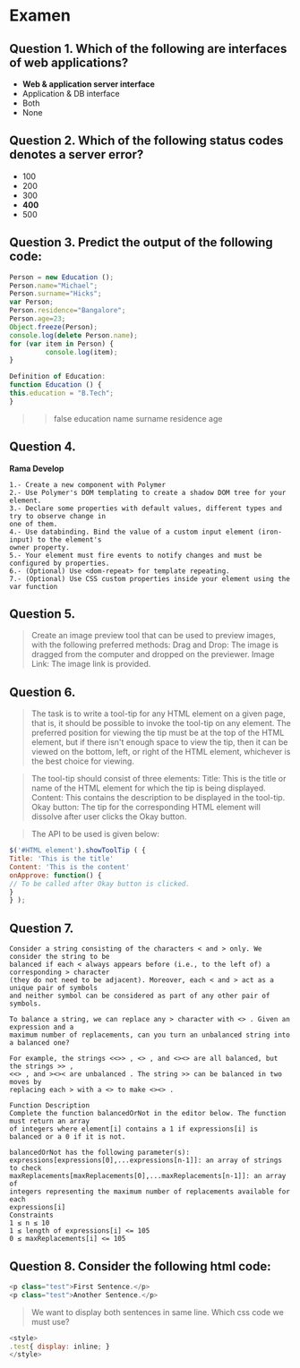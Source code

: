 # Examen

## Question 1. Which of the following are interfaces of web applications?

* **Web & application server interface**
* Application & DB interface
* Both
* None

## Question 2. Which of the following status codes denotes a server error?

* 100
* 200
* 300
* **400**
* 500

## Question 3. Predict the output of the following code:

```js
Person = new Education ();
Person.name="Michael";
Person.surname="Hicks";
var Person;
Person.residence="Bangalore";
Person.age=23;
Object.freeze(Person);
console.log(delete Person.name);
for (var item in Person) {
         console.log(item);
}

Definition of Education:
function Education () {
this.education = "B.Tech";
}
```

>> false
education
name
surname
residence
age

## Question 4.

**Rama Develop** 

```
1.- Create a new component with Polymer
2.- Use Polymer's DOM templating to create a shadow DOM tree for your element.
3.- Declare some properties with default values, different types and try to observe change in
one of them.
4.- Use databinding. Bind the value of a custom input element (iron-input) to the element's
owner property.
5.- Your element must fire events to notify changes and must be configured by properties.
6.- (Optional) Use <dom-repeat> for template repeating.
7.- (Optional) Use CSS custom properties inside your element using the var function
```

## Question 5. 
> Create an image preview tool that can be used to preview images, with the following preferred
methods:
Drag and Drop: The image is dragged from the computer and dropped on the previewer.
Image Link: The image link is provided.

## Question 6. 

> The task is to write a tool-tip for any HTML element on a given page, that is, it should be
possible to invoke the tool-tip on any element. The preferred position for viewing the tip must
be at the top of the HTML element, but if there isn't enough space to view the tip, then it can
be viewed on the bottom, left, or right of the HTML element, whichever is the best choice for
viewing.

> The tool-tip should consist of three elements:
Title: This is the title or name of the HTML element for which the tip is being displayed.
Content: This contains the description to be displayed in the tool-tip.
Okay button: The tip for the corresponding HTML element will dissolve after user clicks the
Okay button.

> The API to be used is given below:

```js
$('#HTML element').showToolTip ( {
Title: 'This is the title'
Content: 'This is the content'
onApprove: function() {
// To be called after Okay button is clicked.
}
} );
```

## Question 7. 

```
Consider a string consisting of the characters < and > only. We consider the string to be
balanced if each < always appears before (i.e., to the left of) a corresponding > character
(they do not need to be adjacent). Moreover, each < and > act as a unique pair of symbols
and neither symbol can be considered as part of any other pair of symbols.

To balance a string, we can replace any > character with <> . Given an expression and a
maximum number of replacements, can you turn an unbalanced string into a balanced one?

For example, the strings <<>> , <> , and <><> are all balanced, but the strings >> ,
<<> , and ><>< are unbalanced . The string >> can be balanced in two moves by
replacing each > with a <> to make <><> .

Function Description
Complete the function balancedOrNot in the editor below. The function must return an array
of integers where element[i] contains a 1 if expressions[i] is balanced or a 0 if it is not.

balancedOrNot has the following parameter(s):
expressions[expressions[0],...expressions[n-1]]: an array of strings to check
maxReplacements[maxReplacements[0],...maxReplacements[n-1]]: an array of
integers representing the maximum number of replacements available for each
expressions[i]
Constraints
1 ≤ n ≤ 10
1 ≤ length of expressions[i] <= 105
0 ≤ maxReplacements[i] <= 105
```

## Question 8. Consider the following html code:

```js
<p class="test">First Sentence.</p>
<p class="test">Another Sentence.</p>
```

> We want to display both sentences in same line. Which css code we must use?

```js
<style>
.test{ display: inline; }
</style>

```

